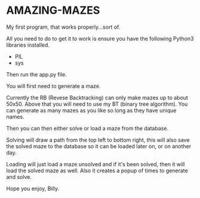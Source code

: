 # AMAZING-MAZES
My first program, that works properly...sort of.

All you need to do to get it to work is ensure you have the following Python3 libraries installed.

- PIL
- sys

Then run the app.py file. 

You will first need to generate a maze. 

Currently the RB (Revese Backtracking) can only make mazes up to about 50x50. Above that you will need to use my BT (binary tree algorithm). You can generate as many mazes as you like so long as they have unique names.

Then you can then either solve or load a maze from the database.

Solving will draw a path from the top left to bottom right, this will also save the solved maze to the database so it can be loaded later on, or on another day.

Loading will just load a maze unsolved and if it's been solved, then it will load the solved maze as well. Also it creates a popup of times to generate and solve.

Hope you enjoy, Billy.
